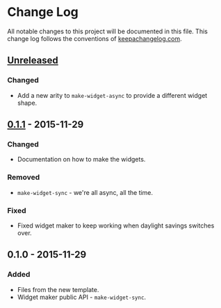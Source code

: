 # Change Log
All notable changes to this project will be documented in this file. This change log follows the conventions of [keepachangelog.com](http://keepachangelog.com/).

## [Unreleased][unreleased]
### Changed
- Add a new arity to `make-widget-async` to provide a different widget shape.

## [0.1.1] - 2015-11-29
### Changed
- Documentation on how to make the widgets.

### Removed
- `make-widget-sync` - we're all async, all the time.

### Fixed
- Fixed widget maker to keep working when daylight savings switches over.

## 0.1.0 - 2015-11-29
### Added
- Files from the new template.
- Widget maker public API - `make-widget-sync`.

[unreleased]: https://github.com/your-name/clj-app/compare/0.1.1...HEAD
[0.1.1]: https://github.com/your-name/clj-app/compare/0.1.0...0.1.1
